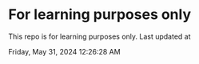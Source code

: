 # For learning purposes only
This repo is for learning purposes only.
Last updated at

Friday, May 31, 2024 12:26:28 AM

